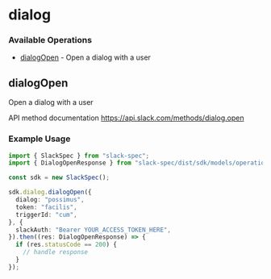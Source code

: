 # dialog

### Available Operations

* [dialogOpen](#dialogopen) - Open a dialog with a user

## dialogOpen

Open a dialog with a user

API method documentation
<https://api.slack.com/methods/dialog.open>

### Example Usage

```typescript
import { SlackSpec } from "slack-spec";
import { DialogOpenResponse } from "slack-spec/dist/sdk/models/operations";

const sdk = new SlackSpec();

sdk.dialog.dialogOpen({
  dialog: "possimus",
  token: "facilis",
  triggerId: "cum",
}, {
  slackAuth: "Bearer YOUR_ACCESS_TOKEN_HERE",
}).then((res: DialogOpenResponse) => {
  if (res.statusCode == 200) {
    // handle response
  }
});
```
